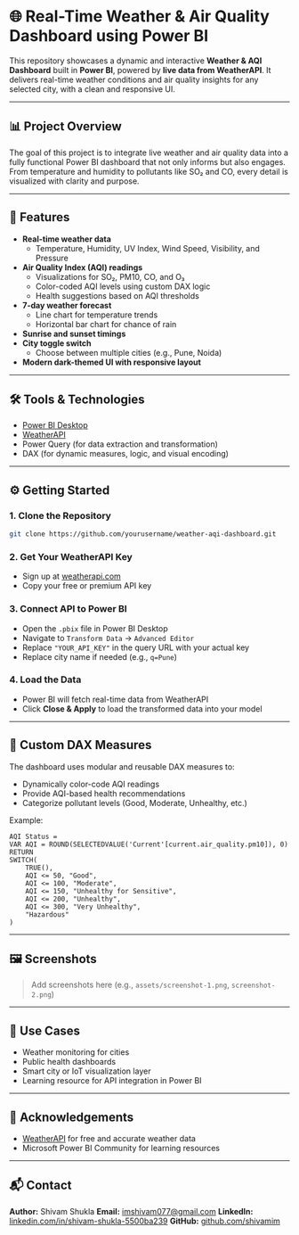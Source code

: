 
# 🌐 Real-Time Weather & Air Quality Dashboard using Power BI

This repository showcases a dynamic and interactive **Weather & AQI Dashboard** built in **Power BI**, powered by **live data from WeatherAPI**. It delivers real-time weather conditions and air quality insights for any selected city, with a clean and responsive UI.

---

## 📊 Project Overview

The goal of this project is to integrate live weather and air quality data into a fully functional Power BI dashboard that not only informs but also engages. From temperature and humidity to pollutants like SO₂ and CO, every detail is visualized with clarity and purpose.

---

## 🔧 Features

- **Real-time weather data**
  - Temperature, Humidity, UV Index, Wind Speed, Visibility, and Pressure
- **Air Quality Index (AQI) readings**
  - Visualizations for SO₂, PM10, CO, and O₃
  - Color-coded AQI levels using custom DAX logic
  - Health suggestions based on AQI thresholds
- **7-day weather forecast**
  - Line chart for temperature trends
  - Horizontal bar chart for chance of rain
- **Sunrise and sunset timings**
- **City toggle switch**
  - Choose between multiple cities (e.g., Pune, Noida)
- **Modern dark-themed UI with responsive layout**

---

## 🛠️ Tools & Technologies

- [Power BI Desktop](https://powerbi.microsoft.com/)
- [WeatherAPI](https://www.weatherapi.com/)
- Power Query (for data extraction and transformation)
- DAX (for dynamic measures, logic, and visual encoding)

---

## ⚙️ Getting Started

### 1. Clone the Repository

```bash
git clone https://github.com/yourusername/weather-aqi-dashboard.git
````

### 2. Get Your WeatherAPI Key

* Sign up at [weatherapi.com](https://www.weatherapi.com)
* Copy your free or premium API key

### 3. Connect API to Power BI

* Open the `.pbix` file in Power BI Desktop
* Navigate to `Transform Data` → `Advanced Editor`
* Replace `"YOUR_API_KEY"` in the query URL with your actual key
* Replace city name if needed (e.g., `q=Pune`)

### 4. Load the Data

* Power BI will fetch real-time data from WeatherAPI
* Click **Close & Apply** to load the transformed data into your model

---

## 🧠 Custom DAX Measures

The dashboard uses modular and reusable DAX measures to:

* Dynamically color-code AQI readings
* Provide AQI-based health recommendations
* Categorize pollutant levels (Good, Moderate, Unhealthy, etc.)

Example:

```DAX
AQI Status =
VAR AQI = ROUND(SELECTEDVALUE('Current'[current.air_quality.pm10]), 0)
RETURN
SWITCH(
    TRUE(),
    AQI <= 50, "Good",
    AQI <= 100, "Moderate",
    AQI <= 150, "Unhealthy for Sensitive",
    AQI <= 200, "Unhealthy",
    AQI <= 300, "Very Unhealthy",
    "Hazardous"
)
```

---

## 🖼️ Screenshots

> Add screenshots here (e.g., `assets/screenshot-1.png`, `screenshot-2.png`)

---

## 📌 Use Cases

* Weather monitoring for cities
* Public health dashboards
* Smart city or IoT visualization layer
* Learning resource for API integration in Power BI

---

## 🙌 Acknowledgements

* [WeatherAPI](https://www.weatherapi.com) for free and accurate weather data
* Microsoft Power BI Community for learning resources

---

## 📬 Contact

**Author:** Shivam Shukla
**Email:** [imshivam077@gmail.com](mailto:imshivam077@gmail.com)
**LinkedIn:** [linkedin.com/in/shivam-shukla-5500ba239](https://linkedin.com/in/shivam-shukla-5500ba239)
**GitHub:** [github.com/shivamim](https://github.com/shivamim)


